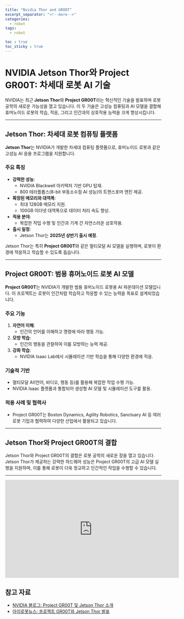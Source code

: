 ```yaml
---
title: "Nvidia Thor and GROOT"
excerpt_separator: "<!--more-->"
categories:
  - robot
tags:
  - robot

toc : true
toc_sticky : true
---
```


# NVIDIA Jetson Thor와 Project GR00T: 차세대 로봇 AI 기술

NVIDIA는 최근 **Jetson Thor**와 **Project GR00T**라는 혁신적인 기술을 발표하며 로봇 공학의 새로운 가능성을 열고 있습니다. 이 두 기술은 고성능 컴퓨팅과 AI 모델을 결합해 휴머노이드 로봇의 학습, 적응, 그리고 인간과의 상호작용 능력을 크게 향상시킵니다.

---

## Jetson Thor: 차세대 로봇 컴퓨팅 플랫폼

**Jetson Thor**는 NVIDIA가 개발한 차세대 컴퓨팅 플랫폼으로, 휴머노이드 로봇과 같은 고성능 AI 응용 프로그램을 지원합니다.

### 주요 특징
- **강력한 성능**: 
  - NVIDIA Blackwell 아키텍처 기반 GPU 탑재.
  - 800 테라플롭스(8-bit 부동소수점 AI 성능)의 트랜스포머 엔진 제공.
- **확장된 메모리와 대역폭**:
  - 최대 128GB 메모리 지원.
  - 100GB 이더넷 대역폭으로 데이터 처리 속도 향상.
- **적용 분야**:
  - 복잡한 작업 수행 및 인간과 기계 간 자연스러운 상호작용.
- **출시 일정**:
  - Jetson Thor는 **2025년 상반기 출시 예정**.

Jetson Thor는 특히 **Project GR00T**와 같은 멀티모달 AI 모델을 실행하며, 로봇이 환경에 적응하고 학습할 수 있도록 돕습니다.

---

## Project GR00T: 범용 휴머노이드 로봇 AI 모델

**Project GR00T**는 NVIDIA가 개발한 범용 휴머노이드 로봇용 AI 파운데이션 모델입니다. 이 프로젝트는 로봇이 인간처럼 학습하고 적응할 수 있는 능력을 목표로 설계되었습니다.

### 주요 기능
1. **자연어 이해**:
   - 인간의 언어를 이해하고 명령에 따라 행동 가능.
2. **모방 학습**:
   - 인간의 행동을 관찰하여 이를 모방하는 능력 제공.
3. **강화 학습**:
   - NVIDIA Isaac Lab에서 시뮬레이션 기반 학습을 통해 다양한 환경에 적응.

### 기술적 기반
- 멀티모달 AI(언어, 비디오, 행동 등)를 활용해 복잡한 작업 수행 가능.
- NVIDIA Isaac 플랫폼과 통합되어 생성형 AI 모델 및 시뮬레이션 도구를 활용.

### 적용 사례 및 협력사
- Project GR00T는 Boston Dynamics, Agility Robotics, Sanctuary AI 등 여러 로봇 기업과 협력하여 다양한 산업에서 활용되고 있습니다.

---

## Jetson Thor와 Project GR00T의 결합

Jetson Thor와 Project GR00T의 결합은 로봇 공학의 새로운 장을 열고 있습니다. Jetson Thor가 제공하는 강력한 하드웨어 성능은 Project GR00T의 고급 AI 모델 실행을 지원하며, 이를 통해 로봇이 더욱 정교하고 인간적인 작업을 수행할 수 있습니다.

---

<iframe width="560" height="315" src="https://www.youtube.com/embed/PDLtHorh4VQ" frameborder="0" allowfullscreen></iframe>    

## 참고 자료
- [NVIDIA 블로그: Project GR00T 및 Jetson Thor 소개](https://blogs.nvidia.co.kr/blog/foundation-model-isaac-robotics-platform/)
- [아이로봇뉴스: 프로젝트 GR00T와 Jetson Thor 발표](http://m.irobotnews.com/news/articleView.html?idxno=34337)

